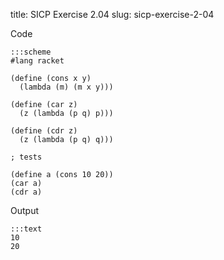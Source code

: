 title: SICP Exercise 2.04
slug: sicp-exercise-2-04

Code
```
:::scheme
#lang racket

(define (cons x y)
  (lambda (m) (m x y)))

(define (car z)
  (z (lambda (p q) p)))

(define (cdr z)
  (z (lambda (p q) q)))

; tests

(define a (cons 10 20))
(car a)
(cdr a)
```

Output
```
:::text
10
20
```
